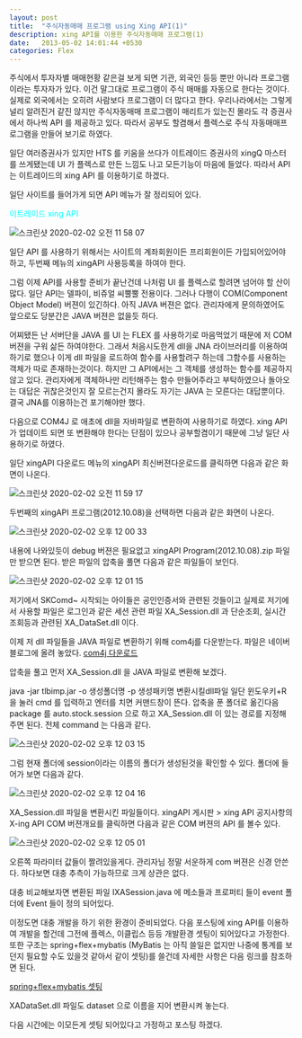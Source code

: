 ```yaml
---
layout: post
title:  "주식자동매매 프로그램 using Xing API(1)"
description: xing API를 이용한 주식자동매매 프로그램(1)
date:   2013-05-02 14:01:44 +0530
categories: Flex
---
```


주식에서 투자자별 매매현황 같은걸 보게 되면 기관, 외국인 등등 뿐만 아니라 프로그램이라는 투자자가 있다. 이건 말그대로 프로그램이 주식 매매를 자동으로 한다는 것이다. 실제로 외국에서는 오히려 사람보다 프로그램이 더 많다고 한다. 우리나라에서는 그렇게 널리 알려진거 같진 않지만 주식자동매매 프로그램이 매리트가 있는진 몰라도 각 증권사에서 하나씩 API 를 제공하고 있다. 따라서 공부도 할겸해서 플렉스로 주식 자동매매프로그램을 만들어 보기로 하였다.

일단 여러증권사가 있지만 HTS 를 키움을 쓰다가 이트레이드 증권사의 xingQ 마스터를 쓰게됐는데 UI 가 플렉스로 만든 느낌도 나고 모든기능이 마음에 들었다. 따라서 API는 이트레이드의 xing API 를 이용하기로 하겠다.

일단 사이트를 들어가게 되면 API 메뉴가 잘 정리되어 있다.

<span style="color:#00FEFF;">이트레이드 xing API</span>

![스크린샷 2020-02-02 오전 11 58 07](https://user-images.githubusercontent.com/12682121/73602205-540fb700-45b3-11ea-86fe-85912afe12f4.png)

일단 API 를 사용하기 위해서는 사이트의 계좌회원이든 프리회원이든 가입되어있어야 하고, 두번째 메뉴의 xingAPI 사용등록을 하여야 한다.

그럼 이제 API를 사용할 준비가 끝난건데 나처럼 UI 를 플렉스로 할려면 넘어야 할 산이 많다.
일단 API는 델파이, 비쥬얼 씨뿔뿔 전용이다. 그러나 다행이 COM(Component Object Model) 버젼이 있긴하다.
아직 JAVA 버젼은 없다. 관리자에게 문의하였어도 앞으로도 당분간은 JAVA 버젼은 없을듯 하다.

어찌됐든 난 서버단을 JAVA 를 UI 는 FLEX 를 사용하기로 마음먹었기 때문에 저 COM 버젼을 구워 삶든 하여야한다.
그래서 처음시도한게 dll을 JNA 라이브러리를 이용하여 하기로 했으나 이게 dll 파일을 로드하여 함수를 사용할려구 하는데 그함수를 사용하는 객체가 따로 존재하는것이다. 하지만 그 API에서는 그 객체를 생성하는 함수를 제공하지 않고 있다. 관리자에게 객체하나만 리턴해주는 함수 만들어주라고 부탁하였으나 돌아오는 대답은 귀찮은것인지 잘 모르는건지 몰라도 자기는 JAVA 는 모른다는 대답뿐이다. 결국 JNA를 이용하는건 포기해야만 했다.

다음으로 COM4J 로 애초에 dll을 자바파일로 변환하여 사용하기로 하였다. xing API 가 업데이트 되면 또 변환해야 한다는 단점이 있으나 공부할겸이기 때문에 그냥 일단 사용하기로 하였다.

일단 xingAPI 다운로드 메뉴의 xingAPI 최신버젼다운로드를 클릭하면 다음과 같은 화면이 나온다.

![스크린샷 2020-02-02 오전 11 59 17](https://user-images.githubusercontent.com/12682121/73602215-74d80c80-45b3-11ea-8738-8ccbd39061f4.png)

두번째의 xingAPI 프로그램(2012.10.08)을 선택하면 다음과 같은 화면이 나온다.

![스크린샷 2020-02-02 오후 12 00 33](https://user-images.githubusercontent.com/12682121/73602221-a2bd5100-45b3-11ea-9c65-9ca5be33e533.png)

내용에 나와있듯이 debug 버젼은 필요없고 xingAPI Program(2012.10.08).zip 파일만 받으면 된다.
받은 파일의 압축을 풀면 다음과 같은 파일들이 보인다.

![스크린샷 2020-02-02 오후 12 01 15](https://user-images.githubusercontent.com/12682121/73602228-bc5e9880-45b3-11ea-964a-b2bf0d231e93.png)

저기에서 SKComd~ 시작되는 아이들은 공인인증서와 관련된 것들이고 실제로 저기에서 사용할 파일은 로그인과 같은 세션 관련 파일 XA_Session.dll 과 단순조회, 실시간 조회등과 관련된 XA_DataSet.dll 이다.

이제 저 dll 파일들을 JAVA 파일로 변환하기 위해 com4j를 다운받는다. 파일은 네이버 블로그에 올려 놓았다.
[com4j 다운로드](https://blog.naver.com/sjp007774/150167165226)

압축을 풀고 먼저 XA_Session.dll 을 JAVA 파일로 변환해 보겠다.

java -jar tlbimp.jar -o 생성폴더명 -p 생성패키명 변환시킬dll파일
일단 윈도우키+R을 눌러 cmd 를 입력하고 엔터를 치면 커맨드창이 뜬다. 압축을 푼 폴더로 옮긴다음 package 를 auto.stock.session 으로 하고 XA_Session.dll 이 있는 경로를 지정해 주면 된다. 전체 command 는 다음과 같다.

![스크린샷 2020-02-02 오후 12 03 15](https://user-images.githubusercontent.com/12682121/73602252-0e072300-45b4-11ea-92d3-d685b4c09a2a.png)

그럼 현재 폴더에 session이라는 이름의 폴더가 생성된것을 확인할 수 있다. 폴더에 들어가 보면 다음과 같다.

![스크린샷 2020-02-02 오후 12 04 16](https://user-images.githubusercontent.com/12682121/73602260-2a0ac480-45b4-11ea-9b91-f2d9c2e5bb66.png)

XA_Session.dll 파일을 변환시킨 파일들이다.
xingAPI 게시판 > xing API 공지사항의 X-ing API COM 버젼개요를 클릭하면 다음과 같은 COM 버젼의 API 를 볼수 있다.

![스크린샷 2020-02-02 오후 12 05 01](https://user-images.githubusercontent.com/12682121/73602266-43137580-45b4-11ea-97c3-842683f229a9.png)

오른쪽 파라미터 값들이 짤려있을게다. 관리자님 정말 서운하게 com 버젼은 신경 안쓴다.
하다보면 대충 추측이 가능하므로 크게 상관은 없다.

대충 비교해보자면 변환된 파일 IXASession.java 에 메소들과 프로퍼티 들이 event 폴더에 Event 들이 정의 되어있다.

이정도면 대충 개발을 하기 위한 환경이 준비되었다. 다음 포스팅에 xing API를 이용하여 개발을 할건데 그전에 플렉스, 이클립스 등등 개발환경 셋팅이 되어있다고 가정한다. 또한 구조는 spring+flex+mybatis (MyBatis 는 아직 쓸일은 없지만 나중에 통계를 보던지 필요할 수도 있을것 같아서 같이 셋팅)를 쓸건데 자세한 사항은 다음 링크를 참조하면 된다.

[spring+flex+mybatis 셋팅](https://sjp7878.github.io/posts/spring-flex4-mybatis/)

XADataSet.dll 파일도 dataset 으로 이름을 지어 변환시켜 놓는다.

다음 시간에는 이모든게 셋팅 되어있다고 가정하고 포스팅 하겠다.

